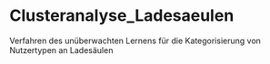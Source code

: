 # Clusteranalyse_Ladesaeulen
 Verfahren des unüberwachten Lernens für die Kategorisierung von Nutzertypen an Ladesäulen

